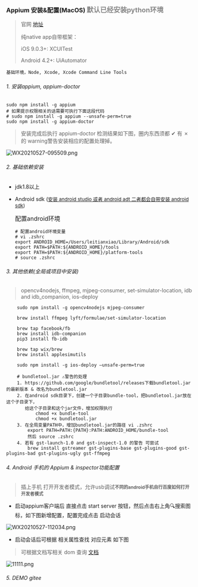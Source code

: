 ### Appium 安装&配置(MacOS) <span style="font-size: 18px;font-weight: bold; color: #888">默认已经安装python环境</span>

> 官网 [地址](http://appium.io/)  
>
> 纯native app自带框架： 
>
> iOS 9.0.3+:  XCUITest
>
> Android 4.2+:  UiAutomator

`基础环境，Node, Xcode, Xcode Command Line Tools`

###### 1. 安装appium, appium-doctor

```shell
sudo npm install -g appium
# 如果提示权限相关的话需要可执行下面这段代码
# sudo npm install -g appium --unsafe-perm=true 
sudo npm install -g appium-doctor
```

> 安装完成后执行 appium-doctor 检测结果如下图，圈内东西须都 ✔︎ 有 ✗ 的 warning警告安装相应的配置处理掉。

![WX20210527-095509.png](http://ww1.sinaimg.cn/large/002YCSEBgy1gqwr5wycgsj60vw0hkn3w02.jpg)

###### 2. 基础依赖安装

* jdk1.8以上

* Android sdk (<font size=2><u>安装 android studio 或者 android adt 二者都会自带安装 android sdk</u>)</font>

  <font size="3">配置android环境</font>

  ```shell
  # 配置android环境变量
  # vi .zshrc
  export ANDROID_HOME=/Users/leitianxiao/Library/Android/sdk
  export PATH=$PATH:${ANDROID_HOME}/tools
  export PATH=$PATH:${ANDROID_HOME}/platform-tools
  # source .zshrc
  ```

###### 3. 其他依赖<span style="font-size: 14px">(全局或项目中安装)</span>

> opencv4nodejs, ffmpeg, mjpeg-consumer, set-simulator-location, idb and idb_companion, ios-deploy

```shell
	sudo npm install -g opencv4nodejs mjpeg-consumer
	
	brew install ffmpeg lyft/formulae/set-simulator-location 
	
	brew tap facebook/fb
	brew install idb-companion
	pip3 install fb-idb
	
	brew tap wix/brew
	brew install applesimutils
	
	sudo npm install -g ios-deploy —unsafe-perm=true
	
	# bundletool.jar ⚠️警告的处理
	1. https://github.com/google/bundletool/releases下载bundletool.jar的最新版本 & 改名为bundletool.jar
	2. 在android sdk目录下，创建一个子目录bundle-tool，把bundletool.jar放在这个子目录下，
	   给这个子目录和这个jar文件，增加权限执行
		   chmod +x bundle-tool
		   chmod +x bundletool.jar
	3. 在全局变量PATH中，增加bundletool.jar的路径 vi .zshrc
	    export PATH=PATH:{PATH}:PATH:ANDROID_HOME/bundle-tool
	    然后 source .zshrc
	4. 若有 gst-launch-1.0 and gst-inspect-1.0 的警告 可尝试
	    brew install gstreamer gst-plugins-base gst-plugins-good gst-plugins-bad gst-plugins-ugly gst-ffmpeg
```

###### 4. Android 手机的 Appium & inspector功能配置

> 插上手机 打开开发者模式，允许usb调试<span style="font-size: 12px; font-weight: bold;">不同的android手机自行百度如何打开开发者模式</span>



* 启动appium客户端后 直接点击 start server 按钮，然后点击右上角🔍搜索图标，如下图新增配置，配置完成点击 启动会话

![WX20210527-112034.png](http://ww1.sinaimg.cn/large/002YCSEBgy1gqwtj4q3onj60v60juq5z02.jpg)

* 启动会话后可根据 相关属性查找 对应元素 如下图

> 可根据文档写相关 dom 查询 [文档](http://appium.io/docs/en/commands/element/find-element/)

![11111.png](http://ww1.sinaimg.cn/large/002YCSEBgy1gqwtnxeb0fj611d0mh7c702.jpg)

###### 5. DEMO gitee


